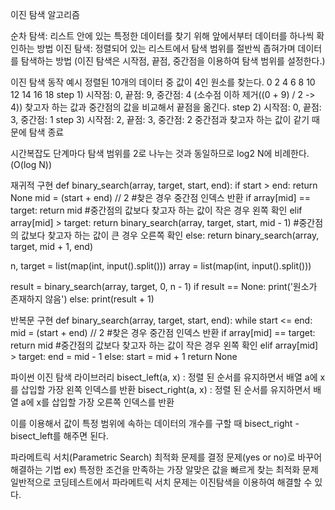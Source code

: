 이진 탐색 알고리즘

순차 탐색: 리스트 안에 있는 특정한 데이터를 찾기 위해 앞에서부터 데이터를 하나씩 확인하는 방법
이진 탐색: 정렬되어 있는 리스트에서 탐색 범위를 절반씩 좁혀가며 데이터를 탐색하는 방법
(이진 탐색은 시작점, 끝점, 중간점을 이용하여 탐색 범위를 설정한다.)

이진 탐색 동작 예시
정렬된 10개의 데이터 중 값이 4인 원소를 찾는다.
0 2 4 6 8 10 12 14 16 18
step 1) 시작점: 0, 끝점: 9, 중간점: 4 (소수점 이하 제거((0 + 9) / 2 -> 4))
찾고자 하는 값과 중간점의 값을 비교해서 끝점을 옮긴다.
step 2) 시작점: 0, 끝점: 3, 중간점: 1
step 3) 시작점: 2, 끝점: 3, 중간점: 2
중간점과 찾고자 하는 값이 같기 때문에 탐색 종료

시간복잡도
단계마다 탐색 범위를 2로 나누는 것과 동일하므로 log2 N에 비례한다.(O(log N))

재귀적 구현
def binary_search(array, target, start, end):
  if start > end:
    return None
  mid = (start + end) // 2
  #찾은 경우 중간점 인덱스 반환
  if array[mid] == target:
    return mid
  #중간점의 값보다 찾고자 하는 값이 작은 경우 왼쪽 확인
  elif array[mid] > target:
    return binary_search(array, target, start, mid - 1)
  #중간점의 값보다 찾고자 하는 값이 큰 경우 오른쪽 확인
  else:
    return binary_search(array, target, mid + 1, end)

n, target = list(map(int, input().split()))
array = list(map(int, input().split()))

result = binary_search(array, target, 0, n - 1)
if result == None:
  print('원소가 존재하지 않음')
else:
  print(result + 1)

반복문 구현
def binary_search(array, target, start, end):
  while start <= end:
    mid = (start + end) // 2
    #찾은 경우 중간점 인덱스 반환
    if array[mid] == target:
      return mid
    #중간점의 값보다 찾고자 하는 값이 작은 경우 왼쪽 확인
    elif array[mid] > target:
      end = mid - 1
    else:
      start = mid + 1
  return None

파이썬 이진 탐색 라이브러리
bisect_left(a, x) : 정렬 된 순서를 유지하면서 배열 a에 x를 삽입할 가장 왼쪽 인덱스를 반환
bisect_right(a, x) : 정렬 된 순서를 유지하면서 배열 a에 x를 삽입할 가장 오른쪽 인덱스를 반환

이를 이용해서 값이 특정 범위에 속하는 데이터의 개수를 구할 때
bisect_right - bisect_left를 해주면 된다.

파라메트릭 서치(Parametric Search)
  최적화 문제를 결정 문제(yes or no)로 바꾸어 해결하는 기법
    ex) 특정한 조건을 만족하는 가장 알맞은 값을 빠르게 찾는 최적화 문제
  일반적으로 코딩테스트에서 파라메트릭 서치 문제는 이진탐색을 이용하여 해결할 수 있다.